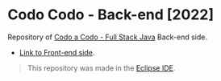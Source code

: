 # Codo Codo - Back-end [2022]

Repository of [Codo a Codo - Full Stack Java](https://www.buenosaires.gob.ar/educacion/codo-codo) Back-end side.

- [Link to Front-end side](https://github.com/hozlucas28/Codo-Codo-Front-end-2022).
> This repository was made in the [Eclipse IDE](https://www.eclipse.org/).
